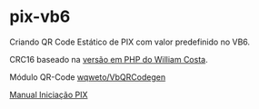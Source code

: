 # pix-vb6
Criando QR Code Estático de PIX com valor predefinido no VB6.

CRC16 baseado na [versão em PHP do William Costa](https://github.com/william-costa/wdev-qrcode-pix-estatico-php).

Módulo QR-Code [wqweto/VbQRCodegen](https://github.com/wqweto/VbQRCodegen)

[Manual Iniciação PIX](https://www.bcb.gov.br/content/estabilidadefinanceira/pix/Regulamento_Pix/II_ManualdePadroesparaIniciacaodoPix.pdf)
